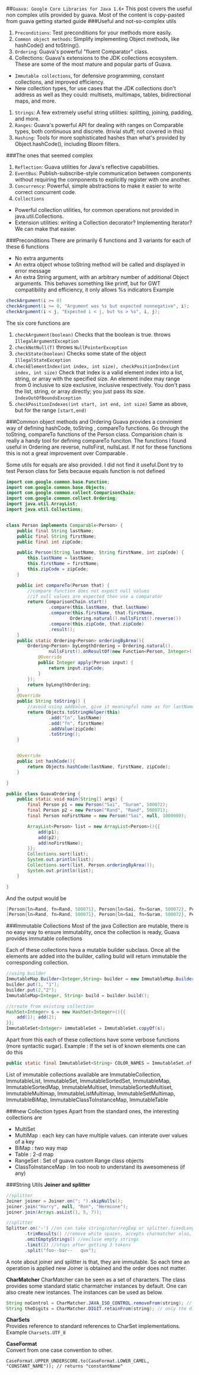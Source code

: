 ##`Guava: Google Core Libraries for Java 1.6+`
This post covers the useful non complex utils provided by guava. Most of the content is copy-pasted from guava getting started guide
###Useful and not-so-complex utils
1. `Preconditions`: Test preconditions for your methods more easily.
2. `Common object methods`: Simplify implementing Object methods, like hashCode() and toString().
2. `Ordering`: Guava's powerful "fluent Comparator" class.
1. Collections: Guava's extensions to the JDK collections ecosystem. These are some of the most mature and popular parts of Guava.
  + `Immutable collections`, for defensive programming, constant collections, and improved efficiency.
  + New collection types, for use cases that the JDK collections don't address as well as they could: multisets, multimaps, tables, bidirectional maps, and more.

1. `Strings`: A few extremely useful string utilities: splitting, joining, padding, and more.
2. `Ranges`: Guava's powerful API for dealing with ranges on Comparable types, both continuous and discrete. (trivial stuff; not covered in this)
3. `Hashing`: Tools for more sophisticated hashes than what's provided by Object.hashCode(), including Bloom filters.

###The ones that seemed complex
1. `Reflection`: Guava utilities for Java's reflective capabilities.
2. `EventBus`: Publish-subscribe-style communication between components without requiring the components to explicitly register with one another.
3. `Concurrency`: Powerful, simple abstractions to make it easier to write correct concurrent code.
4. `Collections`
  + Powerful collection utilities, for common operations not provided in java.util.Collections.
  + Extension utilities: writing a Collection decorator? Implementing Iterator? We can make that easier.

###Preconditions
There are primarily 6 functions and 3 variants for each of these 6 functions
* No extra arguments
* An extra object whose toString method will be called and displayed in error message 
* An extra String argument, with an arbitrary number of additional Object arguments. This behaves something like printf, but for GWT compatibility and efficiency, it only allows %s indicators
Example
```java
checkArgument(i >= 0)
checkArgument(i >= 0, "Argument was %s but expected nonnegative", i);
checkArgument(i < j, "Expected i < j, but %s > %s", i, j);
```

The six core functions are

1. `checkArgument(boolean)`	Checks that the boolean is true. throws	`IllegalArgumentException`
2. `checkNotNull(T)` throws	`NullPointerException`
3. `checkState(boolean)`	Checks some state of the object `IllegalStateException`
4. `checkElementIndex(int index, int size), checkPositionIndex(int index, int size)` Check that index is a valid element index into a list, string, or array with the specified size. An element index may range from 0 inclusive to size exclusive, inclusive respectively. You don't pass the list, string, or array directly; you just pass its size. `IndexOutOfBoundsException`
5. `checkPositionIndexes(int start, int end, int size)` Same as above, but for the range `[start,end)` 

###Common object methods and Ordering
Guava provides a convinient way of defining hashCode, toString , compareTo functions. Go through the toString, compareTo functions of the Person class. Comparision chain is really a handy tool for defining compareTo funciton. The functions I found useful in Ordering are reverse, nullsFirst, nullsLast. If not for these functions this is not a great improvement over Comparable .

Some utils for equals are also provided. I did not find it useful.Dont try to test Person class for Sets because equals function is not defined
```java
import com.google.common.base.Function;
import com.google.common.base.Objects;
import com.google.common.collect.ComparisonChain;
import com.google.common.collect.Ordering;
import java.util.ArrayList;
import java.util.Collections;


class Person implements Comparable<Person> {
    public final String lastName;
    public final String firstName;
    public final int zipCode;

    public Person(String lastName, String firstName, int zipCode) {
        this.lastName = lastName;
        this.firstName = firstName;
        this.zipCode = zipCode;
    }

    public int compareTo(Person that) {
        //compare function does not expect null values
        //if null values are expected then use a comparator
        return ComparisonChain.start()
                .compare(this.lastName, that.lastName)
                .compare(this.firstName, that.firstName, 
                        Ordering.natural().nullsFirst().reverse())
                .compare(this.zipCode, that.zipCode)
                .result();
    }
    public static Ordering<Person> orderingByArea(){
        Ordering<Person> byLengthOrdering = Ordering.natural().
                nullsFirst().onResultOf(new Function<Person, Integer>() {
            @Override
            public Integer apply(Person input) {
                return input.zipCode;
            }
        });
        return byLengthOrdering;
    }
    @Override
    public String toString() {
        //avoid using addValue, give it meaningful name as for lastName/firstName
        return Objects.toStringHelper(this)
                .add("ln", lastName)
                .add("fn", firstName)
                .addValue(zipCode)
                .toString();
    }


    @Override
    public int hashCode(){
        return Objects.hashCode(lastName, firstName, zipCode);
    }

}

public class GuavaOrdering {
    public static void main(String[] args) {
        final Person p1 = new Person("Sai", "Suram", 500072);
        final Person p2 = new Person("Rand", "Rand", 500071);
        final Person noFirstName = new Person("Sai", null, 1000000);

        ArrayList<Person> list = new ArrayList<Person>(){{
            add(p1);
            add(p2);
            add(noFirstName);
        }};
        Collections.sort(list);
        System.out.println(list);
        Collections.sort(list, Person.orderingByArea());
        System.out.println(list);
    }

}

```
And the output would be
```java
[Person{ln=Rand, fn=Rand, 500071}, Person{ln=Sai, fn=Suram, 500072}, Person{ln=Sai, fn=null, 1000000}]
[Person{ln=Rand, fn=Rand, 500071}, Person{ln=Sai, fn=Suram, 500072}, Person{ln=Sai, fn=null, 1000000}]
```
###Immutable Collections
Most of the java Collection are mutable, there is no easy way to ensure immutablity, once the collection is ready, Guava provides immutable collections

Each of these collections hava a mutable builder subclass. Once all the elements are added into the builder, calling build will return immutable the corresponding collection.
```java
//using builder
ImmutableMap.Builder<Integer,String> builder = new ImmutableMap.Builder<Integer, String>();
builder.put(1, "1");
builder.put(2,"2");
ImmutableMap<Integer, String> build = builder.build();

//create from existing collection
HashSet<Integer> s = new HashSet<Integer>(){{
    add(1); add(2);
}};
ImmutableSet<Integer> immutableSet = ImmutableSet.copyOf(s);
```
Apart from this each of these collections have some verbose functions (more syntactic sugar). 
Example : If the set is of known elements one can do this
```java
public static final ImmutableSet<String> COLOR_NAMES = ImmutableSet.of("red","orange");
```
List of immutable collections available are ImmutableCollection, ImmutableList, ImmutableSet, ImmutableSortedSet, ImmutableMap, ImmutableSortedMap, ImmutableMultiset, ImmutableSortedMultiset, ImmutableMultimap, ImmutableListMultimap, ImmutableSetMultimap, ImmutableBiMap, ImmutableClassToInstanceMap, ImmutableTable

###new Collection types
Apart from the standard ones, the interesting collections are
* MultiSet 
* MultiMap : each key can have multiple values. can interate over values of a key
* BiMap : two way map
* Table : 2-d map
* RangeSet : Set of guava custom Range class objects
* ClassToInstanceMap : Im too noob to understand its awesomeness (if any)

###String Utils
**Joiner and splitter**
```java
//splitter
Joiner joiner = Joiner.on("; ").skipNulls(); 
joiner.join("Harry", null, "Ron", "Hermione");
joiner.join(Arrays.asList(1, 5, 7));

//splitter
Splitter.on('-') //on can take string/char/regExp or splitter.fixedLength can be used
       .trimResults() //remove white spaces, accepts charmatcher also, which removes all matching chars
       .omitEmptyStrings() //excluse empty strings
       .limit(2) //stops after getting 3 tokens
       .split("foo--bar--   qux"); 
```
A note about joiner and splitter is that, they are immutable. So each time an operation is applied new Joiner is obtained and the order does not matter.

**CharMatcher**
CharMatcher can be seen as a set of characters. The class provides some standard static charmatcher instances by default. One can also create new instances. The instances can be used as below.
```java
String noControl = CharMatcher.JAVA_ISO_CONTROL.removeFrom(string); // remove control characters
String theDigits = CharMatcher.DIGIT.retainFrom(string); // only the digits
```
**CharSets**  
Provides reference to standard references to CharSet implementations. Example ```Charsets.UTF_8```

**CaseFormat**  
Convert from one case convention to other.

```CaseFormat.UPPER_UNDERSCORE.to(CaseFormat.LOWER_CAMEL, "CONSTANT_NAME")); // returns "constantName"```
